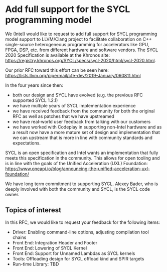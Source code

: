 # Add full support for the SYCL programming model

We (Intel) would like to request to add full support for SYCL programming model support to LLVM/Clang project to facilitate collaboration on C++ single-source heterogeneous programming for accelerators like GPU, FPGA, DSP, etc. from different hardware and software vendors. The SYCL 2020 Specification is available at the Khronos site: https://registry.khronos.org/SYCL/specs/sycl-2020/html/sycl-2020.html.

Our prior RFC toward this effort can be seen here: https://lists.llvm.org/pipermail/cfe-dev/2019-January/060811.html

In the four years since then: 
  *   both our design and SYCL have evolved (e.g. the previous RFC supported SYCL 1.2.1)
  *   we have multiple years of SYCL implementation experience
  *   we have received feedback from the community for both the original RFC as well as patches that we have upstreamed
  *   we have real-world user feedback from talking with our customers
  *   we have worked with Codeplay in supporting non-Intel hardware
and as a result now have a more mature set of design and implementation that we can upstream that is more in line with community standards and expectations.

SYCL is an open specification and Intel wants an implementation that fully meets this specification in the community.  This allows for open tooling and is in line with the goals of the Unified Acceleration (UXL) Foundation: https://www.oneapi.io/blog/announcing-the-unified-acceleration-uxl-foundation/

We have long term commitment to supporting SYCL.  Alexey Bader, who is deeply involved with both the community and SYCL, is the SYCL code owner.

## Topics of interest

In this RFC, we would like to request your feedback for the following items:

* Driver: Enabling command-line options, adjusting compilation tool chains
* Front End: Integration Header and Footer 
* Front End: Lowering of SYCL Kernel
* Front End: Support for Unnamed Lambdas as SYCL kernels
* Tools: Offloading design for SYCL offload kind and SPIR targets
* Run-time Library: TBD
